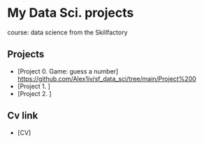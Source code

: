 # My Data Sci. projects

course: data science from the Skillfactory

## Projects

* [Project 0. Game: guess a number] https://github.com/Alex1iv/sf_data_sci/tree/main/Project%200
* [Project 1. ] 
* [Project 2. ] 

## Cv link
* [CV] 